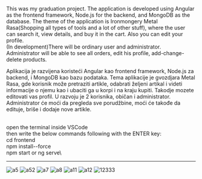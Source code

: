 This was my graduation project. The application is developed using Angular as the frontend framework, Node.js for the backend, and MongoDB as the database.
The theme of the application is Ironmongery Metal Rasa(Shopping all types of tools and a lot of other stuff), where the user can search it, view details, and buy it in the cart. 
Also you can edit your profile.
<br>
(In development)There will be ordinary user and administrator. Administrator will be able to see all orders, edit his profile, add-change-delete products.


Aplikacija je razvijena koristeći Angular kao frontend framework, Node.js za backend, i MongoDB kao bazu podataka.
Tema aplikacije je gvozdjara Metal Rasa, gde korisnik može pretraziti artikle, odabrati željeni artikal i videti informacije o njemu kao i ubaciti ga u korpi i na kraju kupiti. 
Takodje mozete editovati vas profil. U razvoju je 2 korisnika, običan i administrator. Administrator će moći da pregleda sve porudžbine, moći će takođe da edituje, briše i dodaje nove artikle.
<br><br>

open the terminal inside VSCode\
then write the below commands following with the ENTER key:\
cd frontend\
npm install--force\
npm start or ng serve\

---------------------------------------------------------------------------------------------------------------------------------
![a5](https://github.com/TodorJevtic/Gvozdjara-Metal-Rasa/assets/139502123/7baaa9ef-2c3b-451a-8341-495793000a1b)
![a52](https://github.com/TodorJevtic/Gvozdjara-Metal-Rasa/assets/139502123/ac325565-a8fb-4a6e-a5d2-3398ee591f1d)
![a7](https://github.com/TodorJevtic/Gvozdjara-Metal-Rasa/assets/139502123/62547075-ca16-483c-af2c-3e6367847a39)
![a8](https://github.com/TodorJevtic/Gvozdjara-Metal-Rasa/assets/139502123/e7d6557a-bbea-405a-a856-7c4dce6d0bca)
![a11](https://github.com/TodorJevtic/Gvozdjara-Metal-Rasa/assets/139502123/0e067110-2ce0-4f93-916f-eeb995645be0)
![a12](https://github.com/TodorJevtic/Gvozdjara-Metal-Rasa/assets/139502123/e635fd5f-c9b1-4e97-a24e-09b122dd5ae9)
![12333](https://github.com/TodorJevtic/Gvozdjara-Metal-Rasa/assets/139502123/42953abf-36c6-4c77-a12a-31532c2d068a)
